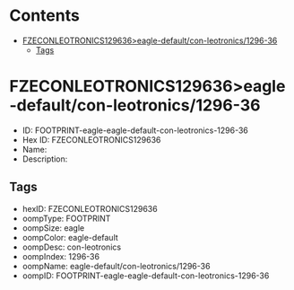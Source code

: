 



Contents
========

* [FZECONLEOTRONICS129636>eagle-default/con-leotronics/1296-36](#fzeconleotronics129636eagle-defaultcon-leotronics1296-36)
	* [Tags](#tags)

# FZECONLEOTRONICS129636>eagle-default/con-leotronics/1296-36

- ID: FOOTPRINT-eagle-eagle-default-con-leotronics-1296-36
- Hex ID: FZECONLEOTRONICS129636
- Name: 
- Description: 

## Tags

- hexID: FZECONLEOTRONICS129636
- oompType: FOOTPRINT
- oompSize: eagle
- oompColor: eagle-default
- oompDesc: con-leotronics
- oompIndex: 1296-36
- oompName: eagle-default/con-leotronics/1296-36
- oompID: FOOTPRINT-eagle-eagle-default-con-leotronics-1296-36
